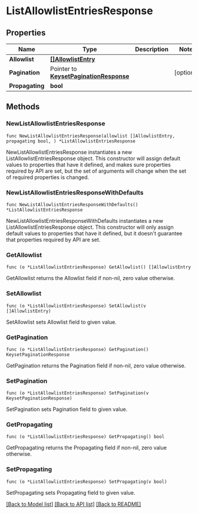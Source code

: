 # ListAllowlistEntriesResponse

## Properties

Name | Type | Description | Notes
------------ | ------------- | ------------- | -------------
**Allowlist** | [**[]AllowlistEntry**](AllowlistEntry.md) |  | 
**Pagination** | Pointer to [**KeysetPaginationResponse**](KeysetPaginationResponse.md) |  | [optional] 
**Propagating** | **bool** |  | 

## Methods

### NewListAllowlistEntriesResponse

`func NewListAllowlistEntriesResponse(allowlist []AllowlistEntry, propagating bool, ) *ListAllowlistEntriesResponse`

NewListAllowlistEntriesResponse instantiates a new ListAllowlistEntriesResponse object.
This constructor will assign default values to properties that have it defined,
and makes sure properties required by API are set, but the set of arguments
will change when the set of required properties is changed.

### NewListAllowlistEntriesResponseWithDefaults

`func NewListAllowlistEntriesResponseWithDefaults() *ListAllowlistEntriesResponse`

NewListAllowlistEntriesResponseWithDefaults instantiates a new ListAllowlistEntriesResponse object.
This constructor will only assign default values to properties that have it defined,
but it doesn't guarantee that properties required by API are set.

### GetAllowlist

`func (o *ListAllowlistEntriesResponse) GetAllowlist() []AllowlistEntry`

GetAllowlist returns the Allowlist field if non-nil, zero value otherwise.

### SetAllowlist

`func (o *ListAllowlistEntriesResponse) SetAllowlist(v []AllowlistEntry)`

SetAllowlist sets Allowlist field to given value.

### GetPagination

`func (o *ListAllowlistEntriesResponse) GetPagination() KeysetPaginationResponse`

GetPagination returns the Pagination field if non-nil, zero value otherwise.

### SetPagination

`func (o *ListAllowlistEntriesResponse) SetPagination(v KeysetPaginationResponse)`

SetPagination sets Pagination field to given value.

### GetPropagating

`func (o *ListAllowlistEntriesResponse) GetPropagating() bool`

GetPropagating returns the Propagating field if non-nil, zero value otherwise.

### SetPropagating

`func (o *ListAllowlistEntriesResponse) SetPropagating(v bool)`

SetPropagating sets Propagating field to given value.


[[Back to Model list]](../README.md#documentation-for-models) [[Back to API list]](../README.md#documentation-for-api-endpoints) [[Back to README]](../README.md)


